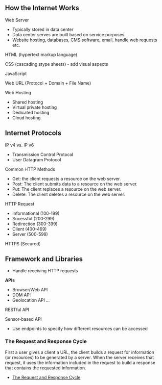 ## How the Internet Works

Web Server
- Typically stored in data center
- Data center serves are built based on service purposes
- Website hosting, databases, CMS software, email, handle web requests etc.

HTML (hypertext markup language)

CSS (cascading stype sheets) - add visual aspects

JavaScript 

Web URL (Protocol + Domain + File Name)

Web Hosting
- Shared hosting
- Virtual private hosting
- Dedicated hosting
- Cloud hosting

## Internet Protocols

IP v4 vs. IP v6
- Transmission Control Protocol
- User Datagram Protocol

Common HTTP Methods
- Get: the client requests a resource on the web server.
- Post: The client submits data to a resource on the web server.
- Put: The client replaces a resource on the web server.
- Delete: The client deletes a resource on the web server.

HTTP Request
- Informational (100-199)
- Sucessful (200-299)
- Redirection (300-399)
- Client (400-499)
- Server (500-599)

HTTPS (Secured)

## Framework and Libraries

- Handle receiving HTTP requests

**APIs**
- Browser/Web API
- DOM API
- Geolocation API
...

RESTful API

Sensor-based API

- Use endpoints to specify how different resources can be accessed

### The Request and Response Cycle
First a user gives a client a URL, the client builds a request for information (or resources) to be generated by a server. When the server receives that request, it uses the information included in the request to build a response that contains the requested information.

- [The Request and Response Cycle](https://medium.com/@jen_strong/the-request-response-cycle-of-the-web-1b7e206e9047)


